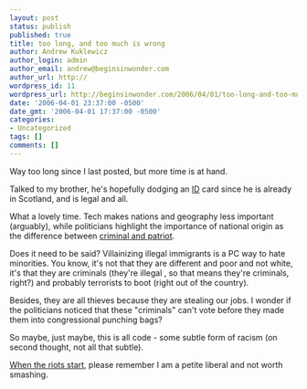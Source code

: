 ```yaml
---
layout: post
status: publish
published: true
title: too long, and too much is wrong
author: Andrew Kuklewicz
author_login: admin
author_email: andrew@beginsinwonder.com
author_url: http://
wordpress_id: 11
wordpress_url: http://beginsinwonder.com/2006/04/01/too-long-and-too-much-is-wrong/
date: '2006-04-01 23:37:00 -0500'
date_gmt: '2006-04-01 17:37:00 -0500'
categories:
- Uncategorized
tags: []
comments: []
---
```

<p>Way too long since I last posted, but more time is at hand. </p>
<p>Talked to my brother, he's hopefully dodging an <a href="http://www.theregister.co.uk/2006/03/31/ippr_irregular_migration/">ID</a> card since he is already in Scotland, and is legal and all.</p>
<p>What a lovely time. Tech makes nations and geography less important (arguably), while politicians highlight the importance of national origin as the difference between <a href="http://www.myleftwing.com/showDiary.do?diaryId=7073">criminal and patriot</a>.</p>
<p>Does it need to be said? Villainizing illegal immigrants is a PC way to hate minorities. You know, it's not that they are different and poor and not white, it's that they are criminals (they're illegal , so that means they're criminals, right?) and probably terrorists to boot (right out of the country).</p>
<p>Besides, they are all thieves because they are stealing our jobs. I wonder if the politicians noticed that these "criminals" can't vote before they made them into congressional punching bags?</p>
<p>So maybe, just maybe, this is all code - some subtle form of racism (on second thought, not all that subtle).</p>
<p><a href="http://www.nytimes.com/2006/03/30/international/europe/30smashers.html">When the riots start</a>, please remember I am a petite liberal and not worth smashing.<!--256c0be72234caddae92bde8421801e9--></p>
